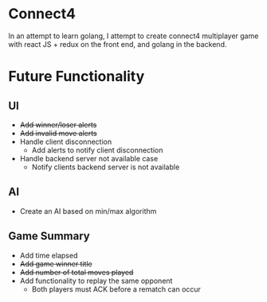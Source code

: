 # Connect4
In an attempt to learn golang, I attempt to create connect4 multiplayer game with react JS + redux on the front end, and golang in the backend. 

# Future Functionality

## UI
* ~~Add winner/loser alerts~~
* ~~Add invalid move alerts~~
* Handle client disconnection
  * Add alerts to notify client disconnection
* Handle backend server not available case
  * Notify clients backend server is not available

## AI
* Create an AI based on min/max algorithm

## Game Summary
* Add time elapsed
* ~~Add game winner title~~
* ~~Add number of total moves played~~
* Add functionality to replay the same opponent
  * Both players must ACK before a rematch can occur

